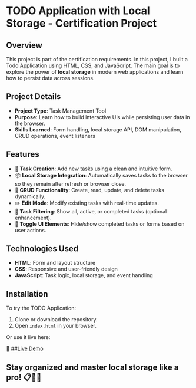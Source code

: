 # TODO Application with Local Storage - Certification Project

## Overview
This project is part of the certification requirements. In this project, I built a Todo Application using HTML, CSS, and JavaScript. The main goal is to explore the power of **local storage** in modern web applications and learn how to persist data across sessions.

## Project Details
- **Project Type**: Task Management Tool
- **Purpose**: Learn how to build interactive UIs while persisting user data in the browser.
- **Skills Learned**: Form handling, local storage API, DOM manipulation, CRUD operations, event listeners

## Features
- 📝 **Task Creation**: Add new tasks using a clean and intuitive form.
- 📦 **Local Storage Integration**: Automatically saves tasks to the browser so they remain after refresh or browser close.
- 🔄 **CRUD Functionality**: Create, read, update, and delete tasks dynamically.
- ✏️ **Edit Mode**: Modify existing tasks with real-time updates.
- 🧹 **Task Filtering**: Show all, active, or completed tasks (optional enhancement).
- 🎨 **Toggle UI Elements**: Hide/show completed tasks or forms based on user actions.

## Technologies Used
- **HTML**: Form and layout structure
- **CSS**: Responsive and user-friendly design
- **JavaScript**: Task logic, local storage, and event handling

## Installation
To try the TODO Application:

1. Clone or download the repository.
2. Open `index.html` in your browser.

Or use it live here:

🔗 [##Live Demo](https://abdallahbenj.github.io/Todo-app/)

## Stay organized and master local storage like a pro! 📋💾🧠
